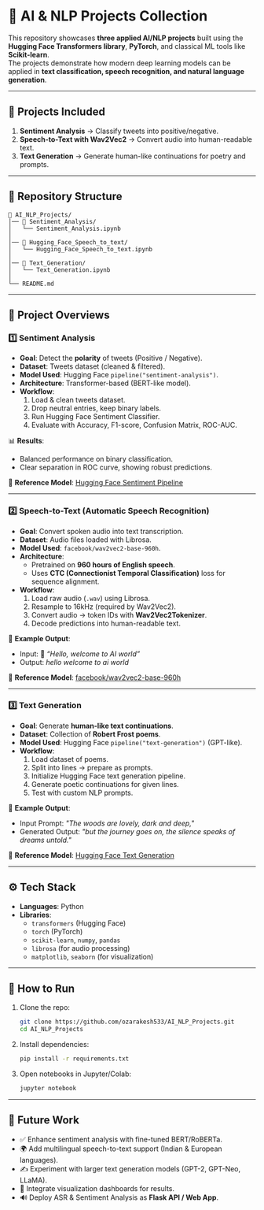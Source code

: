 # 🧠 AI & NLP Projects Collection

This repository showcases **three applied AI/NLP projects** built using the **Hugging Face Transformers library**, **PyTorch**, and classical ML tools like **Scikit-learn**.  
The projects demonstrate how modern deep learning models can be applied in **text classification, speech recognition, and natural language generation**.

---

## 📌 Projects Included

1. **Sentiment Analysis** → Classify tweets into positive/negative.  
2. **Speech-to-Text with Wav2Vec2** → Convert audio into human-readable text.  
3. **Text Generation** → Generate human-like continuations for poetry and prompts.  

---

## 📂 Repository Structure

```
📁 AI_NLP_Projects/
│── 📁 Sentiment_Analysis/
│   └── Sentiment_Analysis.ipynb
│
│── 📁 Hugging_Face_Speech_to_text/
│   └── Hugging_Face_Speech_to_text.ipynb
│
│── 📁 Text_Generation/
│   └── Text_Generation.ipynb
│
└── README.md
```

---

## 🚀 Project Overviews

### 1️⃣ Sentiment Analysis
- **Goal**: Detect the **polarity** of tweets (Positive / Negative).  
- **Dataset**: Tweets dataset (cleaned & filtered).  
- **Model Used**: Hugging Face `pipeline("sentiment-analysis")`.  
- **Architecture**: Transformer-based (BERT-like model).  
- **Workflow**:
  1. Load & clean tweets dataset.  
  2. Drop neutral entries, keep binary labels.  
  3. Run Hugging Face Sentiment Classifier.  
  4. Evaluate with Accuracy, F1-score, Confusion Matrix, ROC-AUC.  

📊 **Results**:
- Balanced performance on binary classification.  
- Clear separation in ROC curve, showing robust predictions.  

🔗 **Reference Model**: [Hugging Face Sentiment Pipeline](https://huggingface.co/docs/transformers/en/task_summary#sentiment-analysis)

---

### 2️⃣ Speech-to-Text (Automatic Speech Recognition)
- **Goal**: Convert spoken audio into text transcription.  
- **Dataset**: Audio files loaded with Librosa.  
- **Model Used**: `facebook/wav2vec2-base-960h`.  
- **Architecture**:
  - Pretrained on **960 hours of English speech**.  
  - Uses **CTC (Connectionist Temporal Classification)** loss for sequence alignment.  
- **Workflow**:
  1. Load raw audio (`.wav`) using Librosa.  
  2. Resample to 16kHz (required by Wav2Vec2).  
  3. Convert audio → token IDs with **Wav2Vec2Tokenizer**.  
  4. Decode predictions into human-readable text.  

📜 **Example Output**:
- Input: 🎤 *“Hello, welcome to AI world”*  
- Output: *hello welcome to ai world*  

🔗 **Reference Model**: [facebook/wav2vec2-base-960h](https://huggingface.co/facebook/wav2vec2-base-960h)

---

### 3️⃣ Text Generation
- **Goal**: Generate **human-like text continuations**.  
- **Dataset**: Collection of **Robert Frost poems**.  
- **Model Used**: Hugging Face `pipeline("text-generation")` (GPT-like).  
- **Workflow**:
  1. Load dataset of poems.  
  2. Split into lines → prepare as prompts.  
  3. Initialize Hugging Face text generation pipeline.  
  4. Generate poetic continuations for given lines.  
  5. Test with custom NLP prompts.  

📝 **Example Output**:
- Input Prompt: *"The woods are lovely, dark and deep,"*  
- Generated Output: *"but the journey goes on, the silence speaks of dreams untold."*  

🔗 **Reference Model**: [Hugging Face Text Generation](https://huggingface.co/docs/transformers/en/task_summary#text-generation)

---

## ⚙️ Tech Stack
- **Languages**: Python  
- **Libraries**:  
  - `transformers` (Hugging Face)  
  - `torch` (PyTorch)  
  - `scikit-learn`, `numpy`, `pandas`  
  - `librosa` (for audio processing)  
  - `matplotlib`, `seaborn` (for visualization)

---

## 📌 How to Run
1. Clone the repo:  
   ```bash
   git clone https://github.com/ozarakesh533/AI_NLP_Projects.git
   cd AI_NLP_Projects
   ```
2. Install dependencies:  
   ```bash
   pip install -r requirements.txt
   ```
3. Open notebooks in Jupyter/Colab:  
   ```bash
   jupyter notebook
   ```

---

## 📖 Future Work
- ✅ Enhance sentiment analysis with fine-tuned BERT/RoBERTa.  
- 🌍 Add multilingual speech-to-text support (Indian & European languages).  
- ✍️ Experiment with larger text generation models (GPT-2, GPT-Neo, LLaMA).  
- 🎨 Integrate visualization dashboards for results.  
- 🔊 Deploy ASR & Sentiment Analysis as **Flask API / Web App**.  
